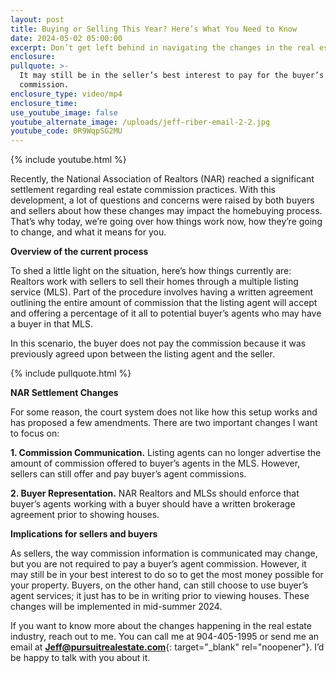 ```yaml
---
layout: post
title: Buying or Selling This Year? Here’s What You Need to Know
date: 2024-05-02 05:00:00
excerpt: Don’t get left behind in navigating the changes in the real estate market.
enclosure:
pullquote: >-
  It may still be in the seller’s best interest to pay for the buyer’s agent’s
  commission.
enclosure_type: video/mp4
enclosure_time:
use_youtube_image: false
youtube_alternate_image: /uploads/jeff-riber-email-2-2.jpg
youtube_code: 0R9WqpSG2MU
---
```

{% include youtube.html %}

Recently, the National Association of Realtors (NAR) reached a significant settlement regarding real estate commission practices. With this development, a lot of questions and concerns were raised by both buyers and sellers about how these changes may impact the homebuying process. That’s why today, we’re going over how things work now, how they’re going to change, and what it means for you.

**Overview of the current process**

To shed a little light on the situation, here’s how things currently are: Realtors work with sellers to sell their homes through a multiple listing service (MLS). Part of the procedure involves having a written agreement outlining the entire amount of commission that the listing agent will accept and offering a percentage of it all to potential buyer’s agents who may have a buyer in that MLS.

In this scenario, the buyer does not pay the commission because it was previously agreed upon between the listing agent and the seller.

{% include pullquote.html %}

**NAR Settlement Changes**

For some reason, the court system does not like how this setup works and has proposed a few amendments. There are two important changes I want to focus on:

**1\. Commission Communication.** Listing agents can no longer advertise the amount of commission offered to buyer’s agents in the MLS. However, sellers can still offer and pay buyer’s agent commissions.

**2\. Buyer Representation.** NAR Realtors and MLSs should enforce that buyer’s agents working with a buyer should have a written brokerage agreement prior to showing houses.

**Implications for sellers and buyers**

As sellers, the way commission information is communicated may change, but you are not required to pay a buyer’s agent commission. However, it may still be in your best interest to do so to get the most money possible for your property. Buyers, on the other hand, can still choose to use buyer’s agent services; it just has to be in writing prior to viewing houses. These changes will be implemented in mid-summer 2024.

If you want to know more about the changes happening in the real estate industry, reach out to me. You can call me at 904-405-1995 or send me an email at [**Jeff@pursuitrealestate.com**](mailto:Jeff@pursuitrealestate.com){: target="_blank" rel="noopener"}. I’d be happy to talk with you about it.